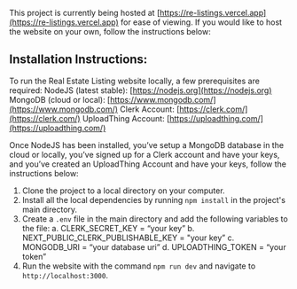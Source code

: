 This project is currently being hosted at [https://re-listings.vercel.app](https://re-listings.vercel.app) for ease of viewing. If you would like to host the website on your own, follow the instructions below:

## Installation Instructions:
To run the Real Estate Listing website locally, a few prerequisites are required:
NodeJS (latest stable): [https://nodejs.org](https://nodejs.org)
MongoDB (cloud or local): [https://www.mongodb.com/](https://www.mongodb.com/)
Clerk Account: [https://clerk.com/](https://clerk.com/)
UploadThing Account: [https://uploadthing.com/](https://uploadthing.com/)

Once NodeJS has been installed, you’ve setup a MongoDB database in the cloud or locally, you’ve signed up for a Clerk account and have your keys, and you’ve created an UploadThing Account and have your keys, follow the instructions below:
1. Clone the project to a local directory on your computer.
2. Install all the local dependencies by running `npm install` in the project's main directory.
3. Create a `.env` file in the main directory and add the following variables to the file:
  a. CLERK_SECRET_KEY = “your key”
  b. NEXT_PUBLIC_CLERK_PUBLISHABLE_KEY = "your key”
  c. MONGODB_URI = “your database uri”
  d. UPLOADTHING_TOKEN = “your token”
8. Run the website with the command `npm run dev` and navigate to `http://localhost:3000`.
